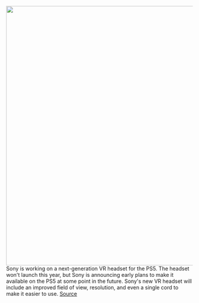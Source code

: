 <img src='https://cdn.vox-cdn.com/thumbor/vo32NbimGidvBi5JDnpjiTlpvtU=/0x0:2040x1360/1200x800/filters:focal(857x517:1183x843)/cdn.vox-cdn.com/uploads/chorus_image/image/68861163/vpavic_4278_20201030_0247.0.jpg' width='700px' /><br/>
Sony is working on a next-generation VR headset for the PS5. The headset won't launch this year, but Sony is announcing early plans to make it available on the PS5 at some point in the future. Sony's new VR headset will include an improved field of view, resolution, and even a single cord to make it easier to use.
<a href='https://www.theverge.com/2021/2/23/22296998/sony-ps5-next-gen-vr-headset-virtual-reality-features'> Source <a/>